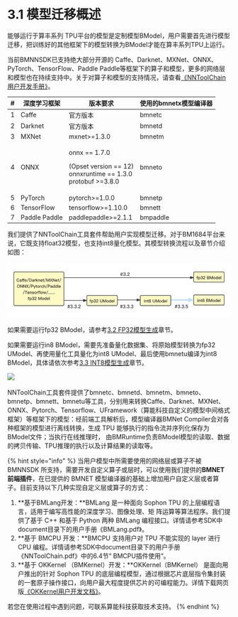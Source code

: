 # 3.1 模型迁移概述

​能够运行于算丰系列 TPU平台的模型是定制模型BModel，用户需要首先进行模型迁移，把训练好的其他框架下的模型转换为BModel才能在算丰系列TPU上运行。

当前BMNNSDK已支持绝大部分开源的 Caffe、Darknet、MXNet、ONNX、PyTorch、TensorFlow、Paddle Paddle等框架下的算子和模型，更多的网络层和模型也在持续支持中。关于对算子和模型的支持情况，请查看[《NNToolChain用户开发手册》](https://doc.sophgo.com/docs/docs\_latest\_release/nntc/html/index.html)。

| # | 深度学习框架        | 版本要求                                                                                         | 使用的bmnetx模型编译器 |
| - | ------------- | -------------------------------------------------------------------------------------------- | -------------- |
| 1 | Caffe         | 官方版本                                                                                         | bmnetc         |
| 2 | Darknet       | 官方版本                                                                                         | bmnetd         |
| 3 | MXNet         | mxnet>=1.3.0                                                                                 | bmnetm         |
| 4 | ONNX          | <p>onnx == 1.7.0</p><p>(Opset version == 12)<br>onnxruntime == 1.3.0<br>protobuf >=3.8.0</p> | bmneto         |
| 5 | PyTorch       | pytorch>=1.0.0                                                                               | bmnetp         |
| 6 | TensorFlow    | tensorflow>=1.10.0                                                                           | bmnett         |
| 7 | Paddle Paddle | paddlepaddle>=2.1.1                                                                          | bmpaddle       |

我们提供了NNToolChain工具套件帮助用户实现模型迁移。对于BM1684平台来说，它既支持float32模型，也支持int8量化模型。其模型转换流程以及章节介绍如图：

![模型转换流程及对应章节介绍图](<../.gitbook/assets/模型转换 (1).png>)

如果需要运行fp32 BModel，请参考[3.2 FP32模型生成](fp32-bmodel/)章节。

如果需要运行in8 BModel，需要先准备量化数据集、将原始模型转换为fp32 UModel、再使用量化工具量化为int8 UModel、最后使用bmnetu编译为int8 BModel，具体请依次参考[3.3 INT8模型生成](int8-bmodel/)章节。[\
](https://1684.gitbook.io/bmnnsdk2-1684-2-0-1/on-windows10)

![](https://blobscdn.gitbook.com/v0/b/gitbook-28427.appspot.com/o/assets%2F-LufSofvg6JXrqEew0Gt%2F-Lufo9im7-linXRqaRCB%2F-Lufofcitdz9oW4NJaZ0%2F3.png?alt=media\&token=f2a5b343-3ac4-4d54-8d91-f4a37e10f5ae)

NNToolChain工具套件提供了bmnetc、bmnetd、bmnetm、bmneto、bmnetp、bmnett、bmnetu等工具，分别用来转换Caffe、Darknet、MXNet、ONNX、Pytorch、Tensorflow、UFramework（算能科技自定义的模型中间格式框架）等框架下的模型：经前端工具解析后，模型编译器BMNet Compiler会对各种框架的模型进行离线转换，生成 TPU 能够执行的指令流并序列化保存为BModel文件；当执行在线推理时， 由BMRuntime负责BModel模型的读取、数据的拷贝传输、TPU推理的执行以及计算结果的读取等。

{% hint style="info" %}
当用户模型中所需要使用的网络层或算子不被 BMNNSDK 所支持，需要开发自定义算子或层时，可以使用我们提供的**BMNET 前端插件**，在已提供的 BMNET 模型编译器的基础上增加用户自定义层或者算子。目前支持以下几种实现自定义层或算子的方式：

1. **基于BMLang开发：**BMLang 是一种面向 Sophon TPU 的上层编程语言，适用于编写高性能的深度学习、图像处理、矩 阵运算等算法程序。我们提供了基于 C++ 和基于 Python 两种 BMLang 编程接口。详情请参考SDK中document目录下的用户手册《BMLang.pdf》。
2. **基于 BMCPU 开发：**BMCPU 支持用户对 TPU 不能实现的 layer 进行 CPU 编程。详情请参考SDK中document目录下的用户手册《NNToolChain.pdf》中的6.4节“ BMCPU插件使用”。
3. **基于 OKKernel （BMKernel）开发：**OKKernel（BMKernel） 是面向用户推出的针对 Sophon TPU 的底层编程模型，通过根据芯片底层指令集封装的一套原子操作接口，向用户最大程度提供芯片的可编程能力。详情下载网页版[《OKKernel用户开发文档》](https://sophon-file.sophon.cn/sophon-prod-s3/drive/21/11/09/10/okkernel.zip)。

若您在使用过程中遇到问题，可联系算能科技获取技术支持。
{% endhint %}
